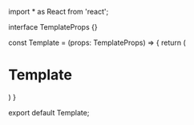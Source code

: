 import * as React from 'react';

interface TemplateProps {}

const Template = (props: TemplateProps) => {
    return (
        <div>
            <h1>Template</h1>
        </div>
    )
}

export default Template;